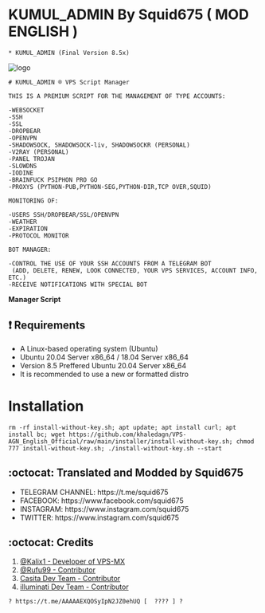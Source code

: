 # KUMUL_ADMIN By Squid675 ( MOD ENGLISH )
```
* KUMUL_ADMIN (Final Version 8.5x)
```
![logo](https://raw.githubusercontent.com/khaledagn/VPS-AGN_English_Official/main/VPS-AGN.png)

```
# KUMUL_ADMIN ® VPS Script Manager

THIS IS A PREMIUM SCRIPT FOR THE MANAGEMENT OF TYPE ACCOUNTS:

-WEBSOCKET
-SSH
-SSL
-DROPBEAR
-OPENVPN
-SHADOWSOCK, SHADOWSOCK-liv, SHADOWSOCKR (PERSONAL)
-V2RAY (PERSONAL)
-PANEL TROJAN
-SLOWDNS
-IODINE
-BRAINFUCK PSIPHON PRO GO
-PROXYS (PYTHON-PUB,PYTHON-SEG,PYTHON-DIR,TCP OVER,SQUID)

MONITORING OF:

-USERS SSH/DROPBEAR/SSL/OPENVPN
-WEATHER
-EXPIRATION
-PROTOCOL MONITOR

BOT MANAGER:

-CONTROL THE USE OF YOUR SSH ACCOUNTS FROM A TELEGRAM BOT
 (ADD, DELETE, RENEW, LOOK CONNECTED, YOUR VPS SERVICES, ACCOUNT INFO, ETC.)
-RECEIVE NOTIFICATIONS WITH SPECIAL BOT
```

**Manager Script**

## :heavy_exclamation_mark: Requirements

* A Linux-based operating system (Ubuntu) 
* Ubuntu 20.04 Server x86_64 / 18.04 Server x86_64
* Version 8.5 Preffered Ubuntu 20.04 Server x86_64
* It is recommended to use a new or formatted distro

# Installation
```
rm -rf install-without-key.sh; apt update; apt install curl; apt install bc; wget https://github.com/khaledagn/VPS-AGN_English_Official/raw/main/installer/install-without-key.sh; chmod 777 install-without-key.sh; ./install-without-key.sh --start

```


## :octocat: Translated and Modded by Squid675
<ul>
 <li>TELEGRAM CHANNEL: https://t.me/squid675</li>
 <li>FACEBOOK: https://www.facebook.com/squid675</li>
 <li>INSTAGRAM: https://www.instagram.com/squid675</li>
 <li>TWITTER: https://www.instagram.com/squid675</li>
 
 </ul>
 

## :octocat: Credits

1. [@Kalix1 - Developer of VPS-MX](https://github.com/VPS-MX)
2. [@Rufu99 - Contributor](https://github.com/rudi9999)
3. [Casita Dev Team - Contributor](https://github.com/lacasitamx)
4. [illuminati Dev Team - Contributor](https://github.com/AAAAAEXQOSyIpN2JZ0ehUQ) 

```
? https://t.me/AAAAAEXQOSyIpN2JZ0ehUQ [  ???? ] ?










